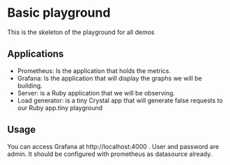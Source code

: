 # Basic playground

This is the skeleton of the playground for all demos

## Applications

 - Prometheus: Is the application that holds the metrics.
 - Grafana: Is the application that will display the graphs we will be building.
 - Server: is a Ruby application that we will be observing.
 - Load generator: is a tiny Crystal app that will generate false requests to our Ruby app.tiny playground

## Usage

You can access Grafana at http://localhost:4000 . User and password are admin. It should be configured with prometheus as datasource already.